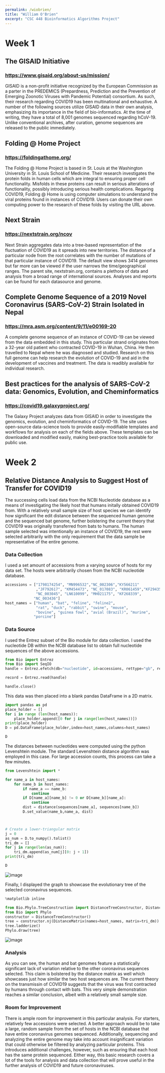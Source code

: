 ```yaml
---
permalink: /wiobrien/
title: "William O'Brien"
excerpt: "CSC 448 Bioinformatics Algorithms Project"
---
```


# Week 1
## The GISAID Initiative
### https://www.gisaid.org/about-us/mission/

GISAID is a non-profit initiative recognized by the European Commission as a parter in the PREDEMICS (Prepardness, Prediction and the Prevention of Emerging Zoonotic Viruses with Pandemic Potential) consortium. As such, their research regarding COVID19 has been multinational and exhaustive. A number of the following sources utilize GISAID data in their own analysis, emphasizing its importance in the field of bio-informatics. At the time of writing, they have a total of 8,001 genomes sequenced regarding hCoV-19. Unlike conventional archives, after curation, genome sequences are released to the public immediately. 

## Folding @ Home Project
### https://foldingathome.org/

The Folding @ Home Project is based in St. Louis at the Washington University in St. Louis School of Medicine. Their research investigates the protein folds in human cells which are integral to ensuring proper cell functionality. Misfolds in these proteins can result in serious alterations of functionality, possibly introducing serious health complications. Regaring COVID19, Folding @ Home is using computer simulations to understand the viral proteins found in instances of COVID19. Users can donate their own computing power to the research of these folds by visiting the URL above. 

## Next Strain
### https://nextstrain.org/ncov

Next Strain aggregates data into a tree-based representation of the fluctuation of COVID19 as it spreads into new territories. The distance of a particular node from the root correlates with the number of mutations of that particular instance of COVID19. The default view shows 3414 genomes but far more can be viewed if the user narrows the time/geographical ranges. The parent site, nextstrain.org, contains a plethora of data and analysis from a broad range of international sources. Analyses and reports can be found for each datasource and genome.

## Complete Genome Sequence of a 2019 Novel Coronavirus (SARS-CoV-2) Strain Isolated in Nepal
### https://mra.asm.org/content/9/11/e00169-20

A complete genome sequence of an instance of COVID-19 can be viewed from the data embedded in this study. This particular strand originates from a 32-year old patient who contracted COVID-19 in Wuhan, China. He then travelled to Nepal where he was diagnosed and studied. Research on this full genome can help research the evolution of COVID-19 and aid in the development of vaccines and treatment. The data is readibly available for individual research.

## Best practices for the analysis of SARS-CoV-2 data: Genomics, Evolution, and Cheminformatics
### https://covid19.galaxyproject.org/

The Galaxy Project analyzes data from GISAID in order to investigate the genomics, evolution, and cheminformatics of COVID-19. The site uses open-source data-science tools to provide easily-modifiable templates and workflows for analysis on each of the fields above. These templates can be downloaded and modified easily, making best-practice tools available for public use.

# Week 2
## Relative Distance Analysis to Suggest Host of Transfer for COVID19

The successing cells load data from the NCBI Nucleotide database as a means of investigating the likely host that humans initally obtained COVID19 from. With a relatively small sample size of host species we can identify how significant the edit distance between the sequenced human genome and the sequenced bat genome, further bolstering the current theory that COVID19 was originally transferred from bats to humans. The human sample selected was intentionally an instance of COVID19, the rest were selected arbitrarily with the only requirement that the data sample be representative of the entire genome.

### Data Collection
I used a set amount of accessions from a varying source of hosts for my data set. The hosts were arbitrarily chosen from the NCBI nucleotide database.

```python
accessions = ["1798174254", "MN996532","NC_002306","KY566211" 
              ,"JF792617", "KM454473", "NC_017083", "KR061459","KF294357", 
              "NC_003045", "LN610099", "MH021175", "KF268339",
             "NC_003436"]
host_names = ["human", "bat", "feline", "feline2", 
              "rat", "duck", "rabbit", "swine", "mouse", 
              "bovine", "guinea fowl", "avial (Brazil)", "murine",
             "porcine"]
```

### Data Source
I used the Entrez subset of the Bio module for data collection. I used the nucleotide DB within the NCBI database list to obtain full nucleotide sequences of the above accessions.

```python
from Bio import Entrez
from Bio import SeqIO
handle = Entrez.efetch(db="nucleotide", id=accessions, rettype="gb", retmode="xml")

record = Entrez.read(handle)

handle.close()

```


This data was then placed into a blank pandas DataFrame in a 2D matrix.

```python
import pandas as pd
place_holder = []
for i in range (len(host_names)):
    place_holder.append([0 for j in range(len(host_names))])
print(place_holder)
D = pd.DataFrame(place_holder,index=host_names,columns=host_names)

D
```


The distances between nucleotides were computed using the python Levenshtein module. The standard Levenshtein distance algorithm was employed in this case. For large accession counts, this process can take a few minutes.

```python
from Levenshtein import *

for name_a in host_names:
    for name_b in host_names:  
        if name_a == name_b:
            continue
        if D[name_a][name_b] != 0 or D[name_b][name_a]:
            continue
        dist = distance(sequences[name_a], sequences[name_b])
        D.set_value(name_b,name_a, dist)



# Create a lower-triangular matrix
j = 0
as_num = D.to_numpy().tolist()
tri_dm = []
for j in range(len(as_num)):
    tri_dm.append(as_num[j][0: j + 1])
print(tri_dm)

D
```
![image](dm.png)

Finally, I displayed the graph to showcase the evolutionary tree of the selected coronavirus sequences.

```python
%matplotlib inline

from Bio.Phylo.TreeConstruction import DistanceTreeConstructor, DistanceMatrix
from Bio import Phylo
constructor = DistanceTreeConstructor()
tree = constructor.nj(DistanceMatrix(names=host_names, matrix=tri_dm))
tree.ladderize() 
Phylo.draw(tree)
```

![image](wk2tree.png)

### Analysis
As you can see, the human and bat genomes feature a statistically significant lack of variation relative to the other coronavirus sequences selected. This claim is bolstered by the distance matrix as well which showcases just how similar the two host sequences are. The current theory on the transmissin of COVID19 suggests that the virus was first contracted by humans through contact with bats. This very simple demonstration reaches a similar conclusion, albeit with a relatively small sample size.

### Room for Improvement
There is ample room for improvement in this particular analysis. For starters, relatively few accessions were selected. A better approach would be to take a large, random sample from the set of hosts in the NCBI database that have entire coronavirus genomes sequenced. Additionally, sequencing and analyzing the entire genome may take into account insignificant variation that could otherwise be filtered by analyzing particular proteins. This introduces additional challenges, however, such as ensuring that each host has the same protein sequenced. Either way, this basic research covers a lot of the tools for analysis and data collection that will prove useful in the further analysis of COVID19 and future coronaviruses.